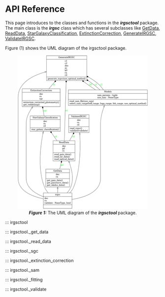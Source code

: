 # API Reference

This page introduces to the classes and functions in the ***irgsctool*** package. The main class is the ***irgsc*** class which has several subclasses like [GetData](/irgsc/apireference/#irgsctool._get_data.GetData), [ReadData](/irgsc/apireference/#irgsctool._read_data.ReadData), [StarGalaxyClassification](/irgsc/apireference/#irgsctool._sgc.StarGalaxyClassification), [ExtinctionCorrection](/irgsc/apireference/#irgsctool._extinction_correction.ExtinctionCorrection), [GenerateIRGSC](/irgsc/apireference/#irgsctool._fitting.GenerateIRGSC), [ValidateIRGSC](/irgsc/apireference/#irgsctool._validate.ValidateIRGSC).

Figure (1) shows the UML diagram of the irgsctool package.

<center>
<figure>
    <img src="img/uml.png" width="600" height="500"
         alt="uml">
    <figcaption><em><strong>Figure 1:</strong></em> The UML diagram of the <em><strong> irgsctool </em></strong> package.</figcaption>
</figure>
</center>

::: irgsctool

::: irgsctool._get_data

::: irgsctool._read_data

::: irgsctool._sgc

::: irgsctool._extinction_correction

::: irgsctool._sam

::: irgsctool._fitting

::: irgsctool._validate